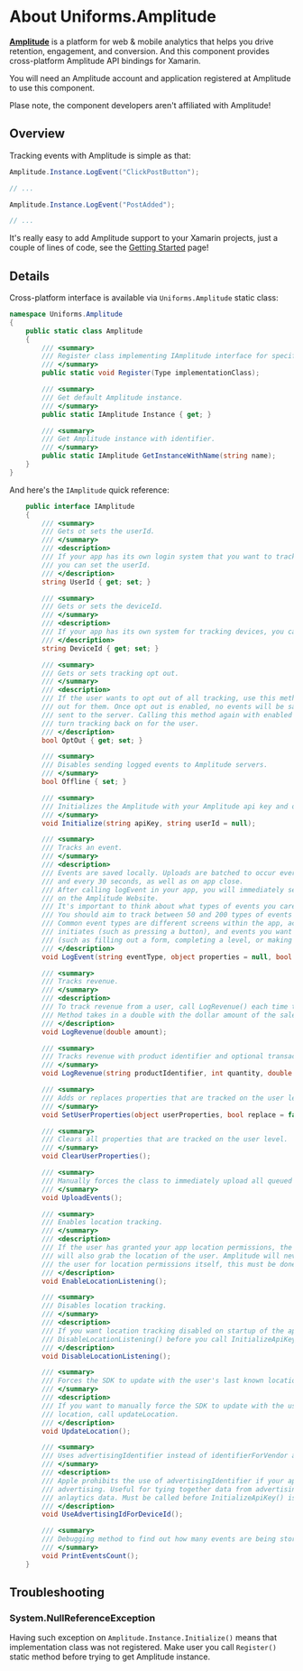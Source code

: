 # About Uniforms.Amplitude

[**Amplitude**](https://amplitude.com) is a platform for web & mobile analytics that helps you drive retention, engagement, and conversion. And this component provides cross-platform Amplitude API bindings for Xamarin.

You will need an Amplitude account and application registered at Amplitude to use this component.

Plase note, the component developers aren't affiliated with Amplitude!


Overview
--------

Tracking events with Amplitude is simple as that:

```csharp
Amplitude.Instance.LogEvent("ClickPostButton");

// ...

Amplitude.Instance.LogEvent("PostAdded");

// ...
```

It's really easy to add Amplitude support to your Xamarin projects, just a couple of lines of code,
see the [Getting Started](https://components.xamarin.com/gettingstarted/uniforms-amplitude) page!


Details
-------

Cross-platform interface is available via ``Uniforms.Amplitude`` static class:

```csharp
namespace Uniforms.Amplitude
{
    public static class Amplitude
    {
        /// <summary>
        /// Register class implementing IAmplitude interface for specific platform.
        /// </summary>
        public static void Register(Type implementationClass);

        /// <summary>
        /// Get default Amplitude instance.
        /// </summary>
        public static IAmplitude Instance { get; }

        /// <summary>
        /// Get Amplitude instance with identifier.
        /// </summary>
        public static IAmplitude GetInstanceWithName(string name);
    }
}
```

And here's the `IAmplitude` quick reference:


```csharp
    public interface IAmplitude
    {
        /// <summary>
        /// Gets ot sets the userId.
        /// </summary>
        /// <description>
        /// If your app has its own login system that you want to track users with,
        /// you can set the userId.
        /// </description>
        string UserId { get; set; }

        /// <summary>
        /// Gets or sets the deviceId.
        /// </summary>
        /// <description>
        /// If your app has its own system for tracking devices, you can set the deviceId.
        /// </description>
        string DeviceId { get; set; }

        /// <summary>
        /// Gets or sets tracking opt out.
        /// </summary>
        /// <description>
        /// If the user wants to opt out of all tracking, use this method to enable opt
        /// out for them. Once opt out is enabled, no events will be saved locally or
        /// sent to the server. Calling this method again with enabled set to NO will
        /// turn tracking back on for the user.
        /// </description>
        bool OptOut { get; set; }

        /// <summary>
        /// Disables sending logged events to Amplitude servers.
        /// </summary>
        bool Offline { set; }

        /// <summary>
        /// Initializes the Amplitude with your Amplitude api key and optional user ID.
        /// </summary>
        void Initialize(string apiKey, string userId = null);

        /// <summary>
        /// Tracks an event.
        /// </summary>
        /// <description>
        /// Events are saved locally. Uploads are batched to occur every 30 events
        /// and every 30 seconds, as well as on app close.
        /// After calling logEvent in your app, you will immediately see data appear
        /// on the Amplitude Website.
        /// It's important to think about what types of events you care about as a developer.
        /// You should aim to track between 50 and 200 types of events within your app.
        /// Common event types are different screens within the app, actions the user
        /// initiates (such as pressing a button), and events you want the user to complete
        /// (such as filling out a form, completing a level, or making a payment).
        /// </description>
        void LogEvent(string eventType, object properties = null, bool outOfSession = false);

        /// <summary>
        /// Tracks revenue.
        /// </summary>
        /// <description>
        /// To track revenue from a user, call LogRevenue() each time the user generates revenue.
        /// Method takes in a double with the dollar amount of the sale as the only argument.
        /// </description>
        void LogRevenue(double amount);

        /// <summary>
        /// Tracks revenue with product identifier and optional transaction receipt.
        /// </summary>
        void LogRevenue(string productIdentifier, int quantity, double price, byte[] receipt = null);

        /// <summary>
        /// Adds or replaces properties that are tracked on the user level.
        /// </summary>
        void SetUserProperties(object userProperties, bool replace = false);

        /// <summary>
        /// Clears all properties that are tracked on the user level.
        /// </summary>
        void ClearUserProperties();

        /// <summary>
        /// Manually forces the class to immediately upload all queued events.
        /// </summary>
        void UploadEvents();

        /// <summary>
        /// Enables location tracking.
        /// </summary>
        /// <description>
        /// If the user has granted your app location permissions, the SDK
        /// will also grab the location of the user. Amplitude will never prompt
        /// the user for location permissions itself, this must be done by your app.
        /// </description>
        void EnableLocationListening();

        /// <summary>
        /// Disables location tracking.
        /// </summary>
        /// <description>
        /// If you want location tracking disabled on startup of the app, call
        /// DisableLocationListening() before you call InitializeApiKey().
        /// </description>
        void DisableLocationListening();

        /// <summary>
        /// Forces the SDK to update with the user's last known location if possible.
        /// </summary>
        /// <description>
        /// If you want to manually force the SDK to update with the user's last known
        /// location, call updateLocation.
        /// </description>
        void UpdateLocation();

        /// <summary>
        /// Uses advertisingIdentifier instead of identifierForVendor as the device ID.
        /// </summary>
        /// <description>
        /// Apple prohibits the use of advertisingIdentifier if your app does not have
        /// advertising. Useful for tying together data from advertising campaigns to
        /// anlaytics data. Must be called before InitializeApiKey() is called.
        /// </description>
        void UseAdvertisingIdForDeviceId();

        /// <summary>
        /// Debugging method to find out how many events are being stored locally on the device.
        /// </summary>
        void PrintEventsCount();
    }
```


Troubleshooting
---------------

### System.NullReferenceException

Having such exception on `Amplitude.Instance.Initialize()` means that implementation class was not registered. Make user you call `Register()` static method before trying to get Amplitude instance.
